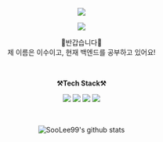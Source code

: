 <p align="center">
  <img src="https://capsule-render.vercel.app/api?type=waving&color=auto&height=300&section=header&text=Welcome&fontSize=90&animation=fadeIn&fontAlignY=38&desc=SooLee99's%20GitHub%20Profile&descAlignY=51&descAlign=62">
</p>

<p align="center">
   <a href="https://hits.seeyoufarm.com"> 
     <img src="https://hits.seeyoufarm.com/api/count/incr/badge.svg?url=https%3A%2F%2Fgithub.com%2FSooLee99%2Fhit-counter&count_bg=%2379C83D&title_bg=%23555555&icon=&icon_color=%23E7E7E7&title=hits&edge_flat=false"/>
   </a>
</p>

<p align="center">
  👐반갑습니다👐<br>
  제 이름은 이수이고, 현재 백엔드를 공부하고 있어요!<br>
</p>

<br>

<p align="center">
  <strong>⚒️Tech Stack⚒️</strong><br>
</p>

<p align="center">
  <img src="https://img.shields.io/badge/JAVA-007396?style=for-the-badge&logo=java&logoColor=white"> 
  <img src="https://img.shields.io/badge/SpringBoot-6DB33F?style=for-the-badge&logo=SpringBoot&logoColor=white">
  <img src="https://img.shields.io/badge/mysql-4479A1?style=for-the-badge&logo=mysql&logoColor=white">
  <img src="https://img.shields.io/badge/AWS-232F3E?style=for-the-badge&logo=Amazon AWS&logoColor=white"> 
</p>

<br>

<div align="center">

![SooLee99's github stats](https://github-readme-stats.vercel.app/api?username=SooLee99&show_icons=true)

</div>
